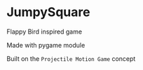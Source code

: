 # JumpySquare
Flappy Bird inspired game

Made with pygame module

Built on the `Projectile Motion Game` concept

